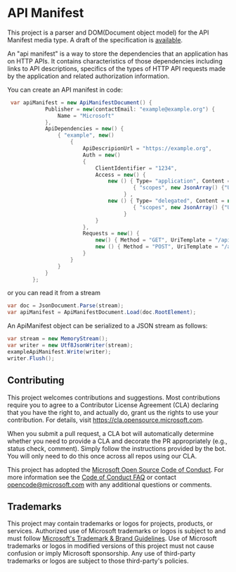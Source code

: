# API Manifest

This project is a parser and DOM(Document object model) for the API Manifest media type.  A  draft of the specification is [available](https://www.ietf.org/archive/id/draft-miller-api-manifest-01.html).

An "api manifest" is a way to store the dependencies that an application has on HTTP APIs. It contains characteristics of those dependencies including links to API descriptions, specifics of the types of HTTP API requests made by the application and related authorization information.

You can create an API manifest in code:

```csharp
 var apiManifest = new ApiManifestDocument() {
            Publisher = new(contactEmail: "example@example.org") {
                Name = "Microsoft"
            },
            ApiDependencies = new() {
                { "example", new()
                    {
                        ApiDescripionUrl = "https://example.org",
                        Auth = new()
                        {
                            ClientIdentifier = "1234",
                            Access = new() {
                                new () { Type= "application", Content = new JsonObject() {
                                        { "scopes", new JsonArray() {"User.Read.All"} }}
                                     } ,
                                new () { Type= "delegated", Content = new JsonObject() {
                                        { "scopes", new JsonArray() {"User.Read", "Mail.Read"} }}
                                     }
                            }
                        },
                        Requests = new() {
                            new() { Method = "GET", UriTemplate = "/api/v1/endpoint" },
                            new () { Method = "POST", UriTemplate = "/api/v1/endpoint"}
                        }
                    }
                }
            }
        };
```

or you can read it from a stream

```csharp
var doc = JsonDocument.Parse(stream);
var apiManifest = ApiManifestDocument.Load(doc.RootElement);
```

An ApiManifest object can be serialized to a JSON stream as follows:

```csharp
var stream = new MemoryStream();
var writer = new Utf8JsonWriter(stream);
exampleApiManifest.Write(writer);
writer.Flush();
```

## Contributing

This project welcomes contributions and suggestions.  Most contributions require you to agree to a
Contributor License Agreement (CLA) declaring that you have the right to, and actually do, grant us
the rights to use your contribution. For details, visit https://cla.opensource.microsoft.com.

When you submit a pull request, a CLA bot will automatically determine whether you need to provide
a CLA and decorate the PR appropriately (e.g., status check, comment). Simply follow the instructions
provided by the bot. You will only need to do this once across all repos using our CLA.

This project has adopted the [Microsoft Open Source Code of Conduct](https://opensource.microsoft.com/codeofconduct/).
For more information see the [Code of Conduct FAQ](https://opensource.microsoft.com/codeofconduct/faq/) or
contact [opencode@microsoft.com](mailto:opencode@microsoft.com) with any additional questions or comments.

## Trademarks

This project may contain trademarks or logos for projects, products, or services. Authorized use of Microsoft 
trademarks or logos is subject to and must follow 
[Microsoft's Trademark & Brand Guidelines](https://www.microsoft.com/en-us/legal/intellectualproperty/trademarks/usage/general).
Use of Microsoft trademarks or logos in modified versions of this project must not cause confusion or imply Microsoft sponsorship.
Any use of third-party trademarks or logos are subject to those third-party's policies.

